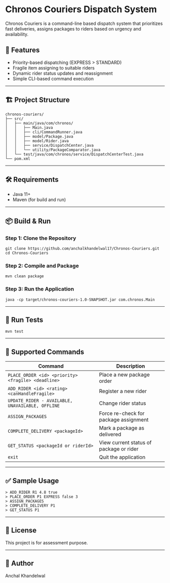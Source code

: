 # Chronos Couriers Dispatch System

Chronos Couriers is a command-line based dispatch system
that prioritizes fast deliveries, assigns packages
to riders based on urgency and availability.

## 🚀 Features

* Priority-based dispatching (EXPRESS > STANDARD)
* Fragile item assigning to suitable riders
* Dynamic rider status updates and reassignment
* Simple CLI-based command execution


---

## 🏗️ Project Structure

```
chronos-couriers/
├── src/
│   ├── main/java/com/chronos/
│   │   ├── Main.java
│   │   ├── cli/CommandRunner.java
│   │   ├── model/Package.java
│   │   ├── model/Rider.java
│   │   ├── service/DispatchCenter.java
│   │   └── utility/PackageComparator.java
│   └── test/java/com/chronos/service/DispatchCenterTest.java
└── pom.xml
```

---

## 🛠️ Requirements

* Java 11+
* Maven (for build and run)

---

## 📦 Build & Run

### Step 1: Clone the Repository

```
git clone https://github.com/anchalkhandelwal17/Chronos-Couriers.git
cd Chronos-Couriers
```

### Step 2: Compile and Package

```
mvn clean package
```

### Step 3: Run the Application

```
java -cp target/chronos-couriers-1.0-SNAPSHOT.jar com.chronos.Main
```

---

## 🧪 Run Tests

```
mvn test
```

---

## 🧾 Supported Commands

| Command                                            | Description                             |
|----------------------------------------------------|-----------------------------------------|
| `PLACE_ORDER <id> <priority> <fragile> <deadline>` | Place a new package order               |
| `ADD_RIDER <id> <rating> <canHandleFragile>`       | Register a new rider                    |
| `UPDATE_RIDER - AVAILABLE, UNAVAILABLE, OFFLINE`   | Change rider status                     |                                            
| `ASSIGN_PACKAGES`                                  | Force re-check for package assignment   |                                             
| `COMPLETE_DELIVERY <packageId>`                    | Mark a package as delivered             |                                              
| `GET_STATUS <packageId or riderId>`                | View current status of package or rider |                                  
| `exit`                                             | Quit the application                    |                                             
---

## ✅ Sample Usage

```
> ADD_RIDER R1 4.8 true
> PLACE_ORDER P1 EXPRESS false 3
> ASSIGN_PACKAGES
> COMPLETE_DELIVERY P1
> GET_STATUS P1
```

---

## 📜 License

This project is for assessment purpose.

---

## 🧠 Author

Anchal Khandelwal
